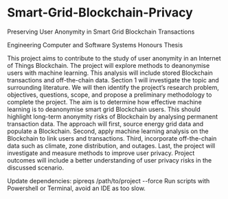 ﻿# Smart-Grid-Blockchain-Privacy

Preserving User Anonymity in Smart Grid Blockchain Transactions

Engineering Computer and Software Systems Honours Thesis

This project aims to contribute to the study of user anonymity in an Internet of Things Blockchain. The project will explore methods to deanonymise users with machine learning. This analysis will include stored Blockchain transactions and off-the-chain data. Section 1 will investigate the topic and surrounding literature. We will then identify the project’s research problem, objectives, questions, scope, and propose a preliminary methodology to complete the project. The aim is to determine how effective machine learning is to deanonymise smart grid Blockchain users. This should highlight long-term anonymity risks of Blockchain by analysing permanent transaction data. The approach will first, source energy grid data and populate a Blockchain. Second, apply machine learning analysis on the Blockchain to link users and transactions. Third, incorporate off-the-chain data such as climate, zone distribution, and outages. Last, the project will investigate and measure methods to improve user privacy. Project outcomes will include a better understanding of user privacy risks in the discussed scenario.

Update dependencies: pipreqs /path/to/project --force
Run scripts with Powershell or Terminal, avoid an IDE as too slow.